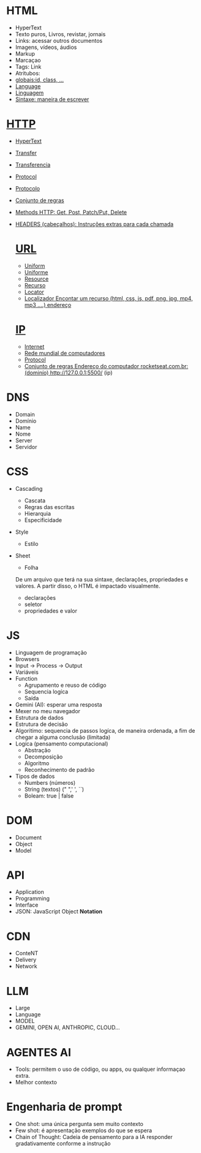 # HTML

- HyperText
 - Texto puros, Livros, revistar, jornais
 - Links: acessar outros documentos
 - Imagens, vídeos, áudios
- Markup
 - Marcaçao
 - Tags: <a> Link </a>
 - Atritubos:<a href="https://rocketseat.com.br"> 
 - globais:id, class, ...
- Language
 - Linguagem
 - Sintaxe: maneira de escrever

 # HTTP
 - HyperText
 - Transfer
  - Transferencia
 - Protocol
  - Protocolo
  - Conjunto de regras
- Methods HTTP: Get, Post, Patch/Put, Delete
- HEADERS (cabeçalhos): Instruções extras para cada chamada

  # URL
  - Uniform
   - Uniforme
  - Resource
   - Recurso
  - Locator
   - Localizador
   Encontar um recurso (html, css, js, pdf, png, jpg, mp4, mp3 ....)
   endereço

   # IP
   - Internet
    - Rede mundial de computadores
  - Protocol
   - Conjunto de regras
   Endereço do computador
   rocketseat.com.br: (dominío) 
   http://127.0.0.1:5500/ (ip) 
# DNS
- Domain 
 - Domínio
- Name 
 - Nome
- Server
 - Servidor

# CSS

- Cascading
  - Cascata
  - Regras das escritas
  - Hierarquia
  - Especificidade 
- Style
  - Estilo
- Sheet
  - Folha

   De um arquivo que terá na sua sintaxe, declarações, propriedades e valores.
  A partir disso, o HTML é impactado visualmente.

  - declarações
  - seletor
  - propriedades e valor


# JS
- Linguagem de programação
- Browsers
- Input -> Process -> Output
- Variáveis
- Function
  - Agrupamento e reuso de código
  - Sequencia logíca
  - Saída
- Gemini (AI): esperar uma resposta
- Mexer no meu navegador  
- Estrutura de dados
- Estrutura de decisão
- Algoritimo: sequencia de passos logíca, de maneira ordenada, a fim de chegar a alguma conclusão (limitada)
- Logíca (pensamento computacional)
  - Abstração
  - Decomposição
  - Algoritmo
  - Reconhecimento de padrão
- Tipos de dados
  - Numbers (números)  
  - String (textos) (" ",' ', ``)
  - Boleam: true | false
  
# DOM
- Document
- Object
- Model

# API
- Application
- Programming
- Interface
- JSON: JavaScript Object **Notation**

# CDN
- ConteNT
- Delivery
- Network


# LLM
- Large
- Language
- MODEL
- GEMINI, OPEN AI, ANTHROPIC, CLOUD...

# AGENTES AI
- Tools: permitem o uso  de código, ou apps, ou qualquer informaçao extra.
- Melhor contexto

# Engenharia de prompt
- One shot: uma única pergunta sem muito contexto
- Few shot: é apresentação exemplos do que se espera
- Chain of Thought: Cadeia de pensamento para a IA responder
gradativamente conforme a instrução
